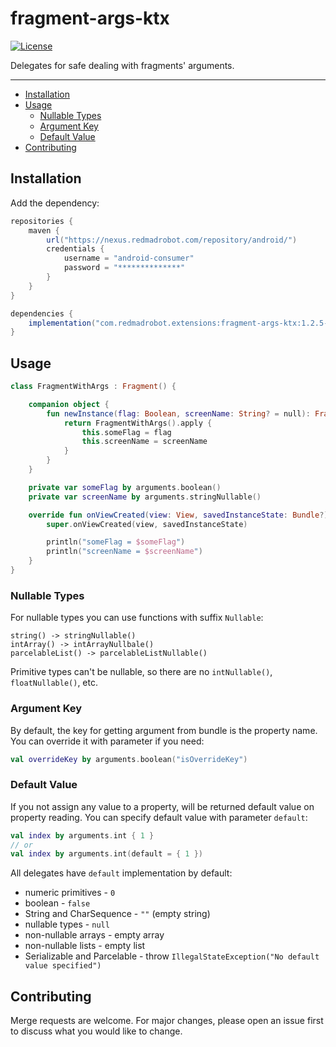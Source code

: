 # fragment-args-ktx <GitLab path="rmr_android/ktx/tree/master/fragment-args-ktx"/>
[![License](https://img.shields.io/badge/license-MIT-green)][license]

Delegates for safe dealing with fragments' arguments.

---
<!-- START doctoc generated TOC please keep comment here to allow auto update -->
<!-- DON'T EDIT THIS SECTION, INSTEAD RE-RUN doctoc TO UPDATE -->


- [Installation](#installation)
- [Usage](#usage)
  - [Nullable Types](#nullable-types)
  - [Argument Key](#argument-key)
  - [Default Value](#default-value)
- [Contributing](#contributing)

<!-- END doctoc generated TOC please keep comment here to allow auto update -->

## Installation

Add the dependency:
```groovy
repositories {
    maven {
        url("https://nexus.redmadrobot.com/repository/android/")
        credentials {
            username = "android-consumer"
            password = "**************"
        }
    }
}

dependencies {
    implementation("com.redmadrobot.extensions:fragment-args-ktx:1.2.5-0")
}
```

## Usage

```kotlin
class FragmentWithArgs : Fragment() {

    companion object {
        fun newInstance(flag: Boolean, screenName: String? = null): Fragment {
            return FragmentWithArgs().apply { 
                this.someFlag = flag
                this.screenName = screenName
            }
        }
    }

    private var someFlag by arguments.boolean()
    private var screenName by arguments.stringNullable()

    override fun onViewCreated(view: View, savedInstanceState: Bundle?) {
        super.onViewCreated(view, savedInstanceState)

        println("someFlag = $someFlag")
        println("screenName = $screenName")
    }
}
```

### Nullable Types

For nullable types you can use functions with suffix `Nullable`:
```
string() -> stringNullable()
intArray() -> intArrayNullbale()
parcelableList() -> parcelableListNullable()
```

Primitive types can't be nullable, so there are no `intNullable()`, `floatNullable()`, etc.

### Argument Key

By default, the key for getting argument from bundle is the property name.
You can override it with parameter if you need:
```kotlin
val overrideKey by arguments.boolean("isOverrideKey")
```

### Default Value

If you not assign any value to a property, will be returned default value on property reading.
You can specify default value with parameter `default`:
```kotlin
val index by arguments.int { 1 }
// or
val index by arguments.int(default = { 1 })
```

All delegates have `default` implementation by default:
- numeric primitives - `0`
- boolean - `false`
- String and CharSequence - `""` (empty string)
- nullable types - `null`
- non-nullable arrays - empty array
- non-nullable lists - empty list
- Serializable and Parcelable - throw `IllegalStateException("No default value specified")`

## Contributing
Merge requests are welcome.
For major changes, please open an issue first to discuss what you would like to change.

[license]: https://git.redmadrobot.com/android-research/knowledge/blob/master/LICENSE
